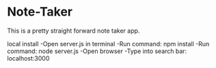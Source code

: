 # Note-Taker

This is a pretty straight forward note taker app.

local install
-Open server.js in terminal -Run command: npm install -Run command: node server.js -Open browser -Type into search bar: localhost:3000
